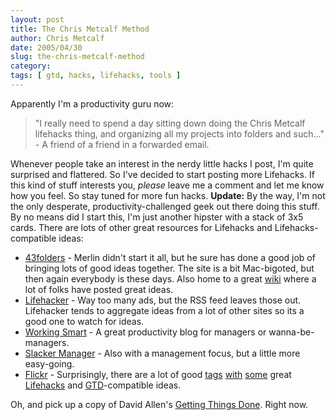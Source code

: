 ```yaml
---
layout: post
title: The Chris Metcalf Method
author: Chris Metcalf
date: 2005/04/30
slug: the-chris-metcalf-method
category: 
tags: [ gtd, hacks, lifehacks, tools ]
---
```


Apparently I'm a productivity guru now:
<blockquote>"I really need to spend a day sitting down doing the Chris Metcalf lifehacks thing, and organizing all my projects into folders and such..." - A friend of a friend in a forwarded email.</blockquote>
Whenever people take an interest in the nerdy little hacks I post, I'm quite surprised and flattered. So I've decided to start posting more Lifehacks. If this kind of stuff interests you, <em>please</em> leave me a comment and let me know how you feel.
So stay tuned for more fun hacks.
<strong>Update:</strong> By the way, I'm not the only desperate, productivity-challenged geek out there doing this stuff. By no means did I start this, I'm just another hipster with a stack of 3x5 cards. There are lots of other great resources for Lifehacks and Lifehacks-compatible ideas:
<ul>
    <li><a href="http://www.43folders.com/">43folders</a> - Merlin didn't start it all, but he sure has done a good job of bringing lots of good ideas together. The site is a bit Mac-bigoted, but then again everybody is these days. Also home to a great <a href="http://wiki.43folders.com">wiki</a> where a lot of folks have posted great ideas.</li>
    <li><a href="http://www.lifehacker.com/">Lifehacker</a> - Way too many ads, but the RSS feed leaves those out. Lifehacker tends to aggregate ideas from a lot of other sites so its a good one to watch for ideas.</li>
    <li><a href="http://michaelhyatt.blogs.com/workingsmart/">Working Smart</a> - A great productivity blog for managers or wanna-be-managers.</li>
    <li><a href="http://www.slackermanager.com/slacker_manager/">Slacker Manager</a> - Also with a management focus, but a little more easy-going.</li>
    <li><a href="http://flickr.com">Flickr</a> - Surprisingly, there are a lot of good <a href="http://www.flickr.com/photos/tags/43folders/">tags</a> <a href="http://www.flickr.com/photos/tags/hipsterpda/">with</a> <a href="http://www.flickr.com/photos/tags/indexcards/">some</a> great <a href="http://www.flickr.com/photos/tags/lifehacks/">Lifehacks</a> and <a href="http://www.flickr.com/photos/tags/gtd/">GTD</a>-compatible ideas.</li>
</ul>
Oh, and pick up a copy of David Allen's <a href="http://www.amazon.com/exec/obidos/tg/detail/-/0142000280/qid=1114839305/sr=8-1/ref=pd_csp_1/102-6173057-9952928?v=glance&s=books&n=507846">Getting Things Done</a>. Right now.
